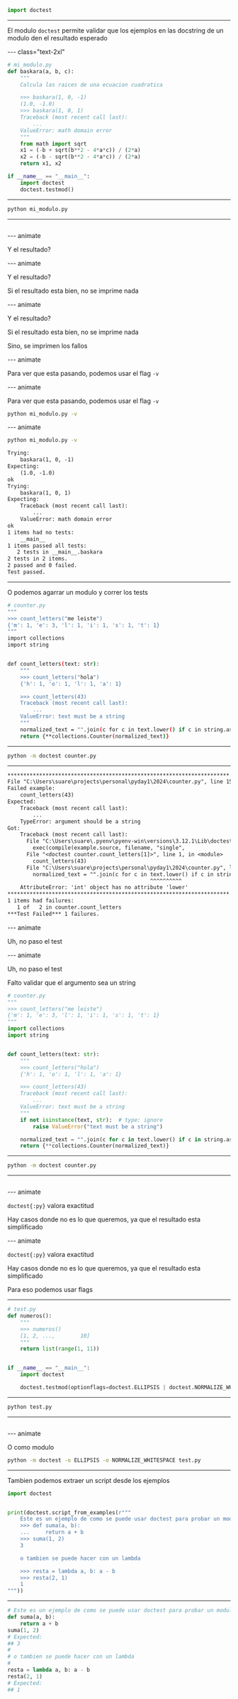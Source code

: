 ```py
import doctest
```

---

El modulo `doctest` permite validar que los ejemplos en las docstring de un modulo den el resultado esperado

--- class="text-2xl"

```py
# mi_modulo.py
def baskara(a, b, c):
    """
    Calcula las raices de una ecuacion cuadratica

    >>> baskara(1, 0, -1)
    (1.0, -1.0)
    >>> baskara(1, 0, 1)
    Traceback (most recent call last):
        ...
    ValueError: math domain error
    """
    from math import sqrt
    x1 = (-b + sqrt(b**2 - 4*a*c)) / (2*a)
    x2 = (-b - sqrt(b**2 - 4*a*c)) / (2*a)
    return x1, x2

if __name__ == "__main__":
    import doctest
    doctest.testmod()
```

---

```txt
python mi_modulo.py
```

---

```txt
```

--- animate

Y el resultado?

--- animate

Y el resultado?

Si el resultado esta bien, no se imprime nada

--- animate

Y el resultado?

Si el resultado esta bien, no se imprime nada

Sino, se imprimen los fallos

--- animate

Para ver que esta pasando, podemos usar el flag `-v`

--- animate

Para ver que esta pasando, podemos usar el flag `-v`

```sh
python mi_modulo.py -v
```

--- animate

```sh
python mi_modulo.py -v
```

```txt
Trying:
    baskara(1, 0, -1)
Expecting:
    (1.0, -1.0)
ok
Trying:
    baskara(1, 0, 1)
Expecting:
    Traceback (most recent call last):
        ...
    ValueError: math domain error
ok
1 items had no tests:
    __main__
1 items passed all tests:
   2 tests in __main__.baskara
2 tests in 2 items.
2 passed and 0 failed.
Test passed.
```

---

O podemos agarrar un modulo y correr los tests

```sh
# counter.py
"""
>>> count_letters("me leiste")
{'m': 1, 'e': 3, 'l': 1, 'i': 1, 's': 1, 't': 1}
"""
import collections
import string


def count_letters(text: str):
    """
    >>> count_letters("hola")
    {'h': 1, 'o': 1, 'l': 1, 'a': 1}

    >>> count_letters(43)
    Traceback (most recent call last):
        ...
    ValueError: text must be a string
    """
    normalized_text = "".join(c for c in text.lower() if c in string.ascii_lowercase)
    return {**collections.Counter(normalized_text)}
```

---

```sh
python -m doctest counter.py
```

---

```txt
**********************************************************************
File "C:\Users\suare\projects\personal\pyday1\2024\counter.py", line 15, in counter.count_letters
Failed example:
    count_letters(43)
Expected:
    Traceback (most recent call last):
        ...
    TypeError: argument should be a string
Got:
    Traceback (most recent call last):
      File "C:\Users\suare\.pyenv\pyenv-win\versions\3.12.1\Lib\doctest.py", line 1359, in __run
        exec(compile(example.source, filename, "single",
      File "<doctest counter.count_letters[1]>", line 1, in <module>
        count_letters(43)
      File "C:\Users\suare\projects\personal\pyday1\2024\counter.py", line 20, in count_letters
        normalized_text = "".join(c for c in text.lower() if c in string.ascii_lowercase)
                                             ^^^^^^^^^^
    AttributeError: 'int' object has no attribute 'lower'
**********************************************************************
1 items had failures:
   1 of   2 in counter.count_letters
***Test Failed*** 1 failures.
```

--- animate

Uh, no paso el test

--- animate

Uh, no paso el test

Falto validar que el argumento sea un string

```py
# counter.py
"""
>>> count_letters("me leiste")
{'m': 1, 'e': 3, 'l': 1, 'i': 1, 's': 1, 't': 1}
"""
import collections
import string


def count_letters(text: str):
    """
    >>> count_letters("hola")
    {'h': 1, 'o': 1, 'l': 1, 'a': 1}

    >>> count_letters(43)
    Traceback (most recent call last):
        ...
    ValueError: text must be a string
    """
    if not isinstance(text, str):  # type: ignore
        raise ValueError("text must be a string")

    normalized_text = "".join(c for c in text.lower() if c in string.ascii_lowercase)
    return {**collections.Counter(normalized_text)}
```

---

```sh
python -m doctest counter.py
```

---

```sh
```

--- animate

`doctest{:py}` valora exactitud

Hay casos donde no es lo que queremos, ya que el resultado esta simplificado

--- animate

`doctest{:py}` valora exactitud

Hay casos donde no es lo que queremos, ya que el resultado esta simplificado

Para eso podemos usar flags

---

```py
# test.py
def numeros():
    """
    >>> numeros()
    [1, 2, ...,        10]
    """
    return list(range(1, 11))


if __name__ == "__main__":
    import doctest

    doctest.testmod(optionflags=doctest.ELLIPSIS | doctest.NORMALIZE_WHITESPACE)
```

---

```sh
python test.py
```

---

```txt
```

--- animate

O como modulo

```sh
python -m doctest -o ELLIPSIS -o NORMALIZE_WHITESPACE test.py
```

---

Tambien podemos extraer un script desde los ejemplos

```py
import doctest


print(doctest.script_from_examples(r"""
    Este es un ejemplo de como se puede usar doctest para probar un modulo.
    >>> def suma(a, b):
    ...     return a + b
    >>> suma(1, 2)
    3

    o tambien se puede hacer con un lambda

    >>> resta = lambda a, b: a - b
    >>> resta(2, 1)
    1
"""))
```

---

```py
# Este es un ejemplo de como se puede usar doctest para probar un modulo.
def suma(a, b):
    return a + b
suma(1, 2)
# Expected:
## 3
#
# o tambien se puede hacer con un lambda
#
resta = lambda a, b: a - b
resta(2, 1)
# Expected:
## 1
```
